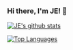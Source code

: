 ### Hi there, I'm JE! 👋


[![JE's github stats](https://github-readme-stats.vercel.app/api?username=aysonje&hide=contribs,stars&show_icons=true)](https://github.com/anuraghazra/github-readme-st)

[![Top Languages](https://github-readme-stats.vercel.app/api/top-langs/?username=aysonje&layout=compact)](https://github.com/anuraghazra/github-readme-stats)

<!--
**aysonje/aysonje** is a ✨ _special_ ✨ repository because its `README.md` (this file) appears on your GitHub profile.

Here are some ideas to get you started:

- 🔭 I’m currently working on ...
- 🌱 I’m currently learning ...
- 👯 I’m looking to collaborate on ...
- 🤔 I’m looking for help with ...
- 💬 Ask me about ...
- 📫 How to reach me: ...
- 😄 Pronouns: ...
- ⚡ Fun fact: ...
-->
